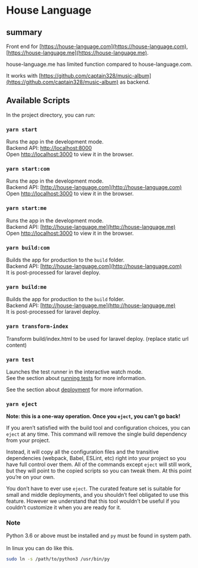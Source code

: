 # House Language

## summary

Front end for [https://house-language.com](https://house-language.com), [https://house-language.me](https://house-language.me).

house-language.me has limited function compared to house-language.com.

It works with [https://github.com/captain328/music-album](https://github.com/captain328/music-album) as backend.

## Available Scripts

In the project directory, you can run:

### `yarn start`
Runs the app in the development mode.<br />
Backend API: [http://localhost:8000](http://localhost:8000) <br />
Open [http://localhost:3000](http://localhost:3000) to view it in the browser.<br />

### `yarn start:com`
Runs the app in the development mode.<br />
Backend API: [http://house-language.com](http://house-language.com) <br />
Open [http://localhost:3000](http://localhost:3000) to view it in the browser.<br />

### `yarn start:me`
Runs the app in the development mode.<br />
Backend API: [http://house-language.me](http://house-language.me) <br />
Open [http://localhost:3000](http://localhost:3000) to view it in the browser.<br />

### `yarn build:com`
Builds the app for production to the `build` folder.<br />
Backend API: [http://house-language.com](http://house-language.com) <br />
It is post-processed for laravel deploy. 

### `yarn build:me`
Builds the app for production to the `build` folder.<br />
Backend API: [http://house-language.me](http://house-language.me) <br />
It is post-processed for laravel deploy.

### `yarn transform-index`
Transform build/index.html to be used for laravel deploy. (replace static url content)

### `yarn test`
Launches the test runner in the interactive watch mode.<br />
See the section about [running tests](https://facebook.github.io/create-react-app/docs/running-tests) for more information.


See the section about [deployment](https://facebook.github.io/create-react-app/docs/deployment) for more information.

### `yarn eject`
**Note: this is a one-way operation. Once you `eject`, you can’t go back!**

If you aren’t satisfied with the build tool and configuration choices, you can `eject` at any time. This command will remove the single build dependency from your project.

Instead, it will copy all the configuration files and the transitive dependencies (webpack, Babel, ESLint, etc) right into your project so you have full control over them. All of the commands except `eject` will still work, but they will point to the copied scripts so you can tweak them. At this point you’re on your own.

You don’t have to ever use `eject`. The curated feature set is suitable for small and middle deployments, and you shouldn’t feel obligated to use this feature. However we understand that this tool wouldn’t be useful if you couldn’t customize it when you are ready for it.


### Note
Python 3.6 or above must be installed and `py` must be found in system path.<br/>
<br/>
In linux you can do like this.<br/>
```bash
sudo ln -s /path/to/python3 /usr/bin/py
```
